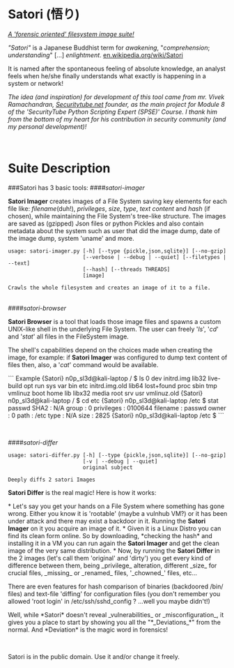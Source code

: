 # Satori (悟り)
<u>*A 'forensic oriented' filesystem image suite!*</u>

*"_Satori_"* is a Japanese Buddhist term for *awakening*, "*comprehension*; *understanding*" [...] *enlightment*. [en.wikipedia.org/wiki/Satori](en.wikipedia.org/wiki/Satori)

It is named after the spontaneous feeling of absolute knowledge, an analyst feels when he/she finally understands what exactly is happening in a system or network!

<i>The idea (and inspiration) for development of this tool came from mr. Vivek Ramachandran, [Securitytube.net](Securitytube.net) founder, as the main project for Module 8 of the *'SecurityTube Python Scripting Expert (SPSE)' Course*. I thank him from the bottom of my heart for his contribution in security community (and my personal development)!</i>
<p><br>

# Suite Description
<p>
###Satori has 3 basic tools:
####<i>satori-imager</i>

  <b>Satori Imager</b> creates images of a File System saving key elements for each file like: _filename_(duh!), _privileges_, _size_, _type_, _text content_ and _hash_ (if chosen), while maintaining the File System's tree-like structure.
The images are saved as (gzipped) Json files or python Pickles and also contain metadata about the system such as user that did the image dump, date of the image dump, system 'uname' and more.
```
usage: satori-imager.py [-h] [--type {pickle,json,sqlite}] [--no-gzip]
                        [--verbose | --debug | --quiet] [--filetypes | --text]
                        [--hash] [--threads THREADS]
                        [image]

Crawls the whole filesystem and creates an image of it to a file.
```
<p><p><br>
####<i>satori-browser</i>

  <b>Satori Browser</b> is a tool that loads those image files and spawns a custom UNIX-like shell in the underlying File System. The user can freely '*ls*', '*cd*' and '*stat*' all files in the FileSystem image.<p>
The shell's capabilities depend on the choices made when creating the image, for example: if <b>Satori Imager</b> was configured to dump text content of files then, also, a '*cat*' command would be available.
<p>
``` Example
{Satori} n0p_sl3d@kali-laptop / $ ls 
0               dev             initrd.img      lib32           live-build      opt             run             sys             var
bin             etc             initrd.img.old  lib64           lost+found      proc            sbin            tmp             vmlinuz
boot            home            lib             libx32          media           root            srv             usr             vmlinuz.old
{Satori} n0p_sl3d@kali-laptop / $ cd etc
{Satori} n0p_sl3d@kali-laptop /etc $ stat passwd
	SHA2 : N/A
	group : 0
	privileges : 0100644
	filename : passwd
	owner : 0
	path : /etc
	type : N/A
	size : 2825
{Satori} n0p_sl3d@kali-laptop /etc $ 
```
<p><p><br>

####<i>satori-differ</i>
```
usage: satori-differ.py [-h] [--type {pickle,json,sqlite}] [--no-gzip]
                        [-v | --debug | --quiet]
                        original subject

Deeply diffs 2 satori Images
```
  <b>Satori Differ</b> is the real magic! Here is how it works:
<p>
* Let's say you get your hands on a File System where something has gone wrong. Either you know it is 'rootable' (maybe a vulnhub VM?) or it has been under attack and there may exist a backdoor in it. Running the <b>Satori Imager</b> on it you acquire an image of it.
* Given it is a Linux Distro you can find its clean form online. So by downloading, *checking the hash* and installing it in a VM you can run again the <b>Satori Imager</b> and get the clean image of the very same distribution.
* Now, by running the <b>Satori Differ</b> in the 2 images (let's call them 'original' and 'dirty') you get every kind of difference between them, being _privilege_ alteration, different _size_ for crucial files, _missing_ or _renamed_ files, '_chowned_' files, etc...
<p>
There are even features for hash comparison of binaries (backdoored /bin/ files) and text-file 'diffing' for configuration files (you don't remember you allowed 'root login' in /etc/ssh/sshd_config ? ...well you maybe didn't!)
<p><p><p>
Well, while *Satori* doesn't reveal _vulnerabilities_ or _misconfiguration_, it gives you a place to start by showing you all the "*_Deviations_*" from the normal. And *Deviation* is the magic word in forensics!
<p><p><br>

Satori is in the public domain. Use it and/or change it freely.




